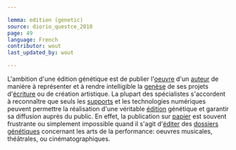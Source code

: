 ```yaml
---

lemma: edition (genetic)
source: diorio_questce_2010
page: 49
language: French
contributor: wout
last_updated_by: wout

---
```


L'ambition d'une édition génétique est de publier l'[oeuvre](work.html) d'un [auteur](author.html) de manière à représenter et à rendre intelligible la [genèse](genesis.html) de ses projets d'[écriture](writingProcess.html) ou de création artistique. La plupart des spécialistes s'accordent à reconnaître que seuls les [supports](textCarrier.html) et les technologies numériques peuvent permettre la réalisation d'une véritable [édition](editionScholarly.html) génétique et garantir sa diffusion auprès du public. En effet, la publication sur [papier](paper.html) est souvent frustrante ou simplement impossible quand il s'agit d'[éditer](editingScholarly.html) des [dossiers génétiques](geneticDossier.html) concernant les arts de la performance: oeuvres musicales, théâtrales, ou cinématographiques.

